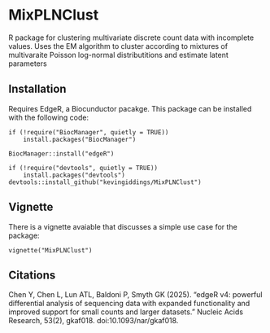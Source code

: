 # MixPLNClust
R package for clustering multivariate discrete count data with incomplete values. Uses the EM algorithm to cluster according to mixtures of multivaraite Poisson log-normal distributitions and estimate latent parameters

## Installation

Requires EdgeR, a Biocunductor pacakge. This package can be installed with the following code:

```{r}
if (!require("BiocManager", quietly = TRUE))
    install.packages("BiocManager")

BiocManager::install("edgeR")
```

```{r}
if (!require("devtools", quietly = TRUE))
    install.packages("devtools")
devtools::install_github("kevingiddings/MixPLNClust")
```

## Vignette

There is a vignette avaiable that discusses a simple use case for the package:

```{r}
vignette("MixPLNClust")
```

## Citations

Chen Y, Chen L, Lun ATL, Baldoni P, Smyth GK (2025). “edgeR v4: powerful differential analysis of sequencing data with expanded functionality and improved support for small counts and larger datasets.” Nucleic Acids Research, 53(2), gkaf018. doi:10.1093/nar/gkaf018. 
